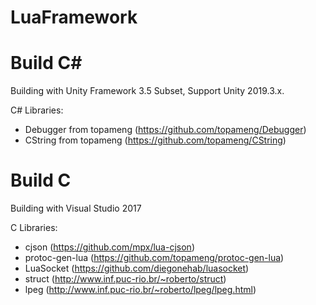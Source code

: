 # LuaFramework
 
# Build C#
Building with Unity Framework 3.5 Subset, Support Unity 2019.3.x.

C# Libraries:
 * Debugger from topameng (https://github.com/topameng/Debugger)
 * CString from topameng (https://github.com/topameng/CString)

# Build C
Building with Visual Studio 2017 

C Libraries:
 * cjson (https://github.com/mpx/lua-cjson)
 * protoc-gen-lua (https://github.com/topameng/protoc-gen-lua)
 * LuaSocket (https://github.com/diegonehab/luasocket)
 * struct (http://www.inf.puc-rio.br/~roberto/struct)
 * lpeg (http://www.inf.puc-rio.br/~roberto/lpeg/lpeg.html)